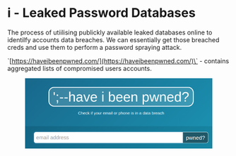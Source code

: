 # i - Leaked Password Databases

The process of utiilising publickly available leaked databases online to identilfy accounts data breaches. We can essentially get those breached creds and use them to perform a password spraying attack.

\`[https://haveibeenpwned.com/](https://haveibeenpwned.com/)\` - contains aggregated lists of compromised users accounts.

<figure><img src="../../../.gitbook/assets/image (1) (1).png" alt=""><figcaption></figcaption></figure>







